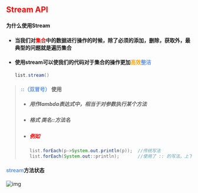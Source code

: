 ## <font color='red'>Stream API</font>



#### 为什么使用Stream

- #### 当我们对<font color='red'>集合</font>中的数据进行操作的时候，除了必须的添加，删除，获取外，最典型的问题就是遍历集合

- #### 使用stream可以使我们的代码对于集合的操作更加<font color='orange'>高效</font><font color='cornflowerblue'>整洁</font>

  ```java
  list.stream()
  ```

  



> #### <font color='cornflowerblue'>::（双冒号）</font> 使用
>
> - ##### 用作lambda表达式中，相当于对参数执行某个方法
>
> - ##### 格式 类名::方法名
>
> - ##### <font color='red'>例如</font> 
>
>   ```java
>   list.forEach(p->System.out.println(p));  //传统写法
>   list.forEach(System.out::println);		 //使用了 :: 的写法，上下都会对list进行遍历输出
>   ```



#### <font color='cornflowerblue'>stream</font>方法状态

![img](https://upload-images.jianshu.io/upload_images/20137031-76a6d9a3548eb882.png?imageMogr2/auto-orient/strip|imageView2/2/w/797/format/webp)








